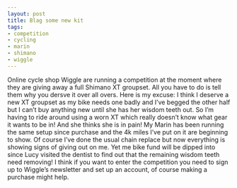 ```yaml
---
layout: post
title: Blag some new kit
tags:
- competition
- cycling
- marin
- shimano
- wiggle
---
```

Online cycle shop Wiggle are running a competition at the moment where they are giving away a full Shimano XT groupset. All you have to do is tell them why you dersve it over all overs. Here is my excuse:
I think I deserve a new XT groupset as my bike needs one badly and I’ve begged the other half but I can’t buy anything new until she has her wisdom teeth out. So I’m having to ride around using a worn XT which really doesn’t know what gear it wants to be in! And she thinks she is in pain!
My Marin has been running the same setup since purchase and the 4k miles I’ve put on it are beginning to show. Of course I’ve done the usual chain replace but now everything is showing signs of giving out on me. Yet me bike fund will be dipped into since Lucy visited the dentist to find out that the remaining wisdom teeth need removing! I think if you want to enter the competition you need to sign up to Wiggle’s newsletter and set up an account, of course making a purchase might help.
